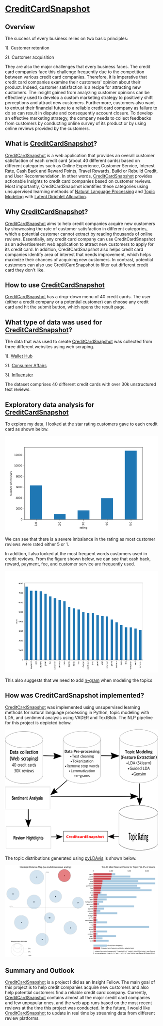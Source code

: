 # [CreditCardSnapshot](https://creditcardsnapshot.herokuapp.com/)

##  Overview
The success of every business relies on two basic principles:

1). Customer retention

2). Customer acquisition

 They  are also the major challenges that every business faces.  The credit card companies  face this challenge frequently due to the competition between various credit card companies. Therefore, it is imperative that credit card companies examine their customers' opinion about their product. Indeed, customer satisfaction is a recipe for attracting new customers.  The insight gained from analyzing customer opinions  can be effectively used to develop a custom marketing strategy to positively shift perceptions and attract new customers.    Furthermore, customers also want to entrust their financial future to a reliable credit card company as failure to do so can result in dispute and consequently account closure.   To develop an effective marketing strategy, the company needs to collect feedbacks from customers by conducting online survey of its product or by using online reviews provided by the customers.

## What is [CreditCardSnapshot](https://creditcardsnapshot.herokuapp.com/)?
[CreditCardSnapshot](https://creditcardsnapshot.herokuapp.com/) is a web application that provides an overall customer satisfaction of each credit card (about 40 different cards) based on different categories such as Online Experience, Customer Service, Interest Rate, Cash Back and Reward Points, Travel Rewards, Build or Rebuild Credit, and User Recommendation.  In other words, [CreditCardSnapshot](https://creditcardsnapshot.herokuapp.com/) provides actionable Insights to credit card companies based on customer reviews. Most importantly,  CreditCardSnapshot identifies these categories using unsupervised learning methods of [Natural Language Processing](https://en.wikipedia.org/wiki/Natural_language_processing) and [Topic Modeling](https://en.wikipedia.org/wiki/Topic_model) with [Latent Dirichlet Allocation](https://en.wikipedia.org/wiki/Latent_Dirichlet_allocation).


## Why [CreditCardSnapshot](https://creditcardsnapshot.herokuapp.com/)?
[CreditCardSnapshot](https://creditcardsnapshot.herokuapp.com/) aims to help credit companies acquire new customers by showcasing the rate of customer satisfaction in different categories, which a potential customer cannot extract by reading thousands of online reviews. Essentially, any credit card company can use CreditCardSnapshot as an advertisement web application to attract new customers to apply for its credit card. In addition, CreditCardSnapshot also helps credit card companies identify area of interest that needs improvement, which helps maximize their chances of acquiring new customers.  In contrast, potential customers can also use CreditCardSnapshot to filter out different credit card they don't like.

## How to use [CreditCardSnapshot](https://creditcardsnapshot.herokuapp.com/)
[CreditCardSnapshot](https://creditcardsnapshot.herokuapp.com/) has a drop-down menu of 40 credit cards. The user (either a credit company or a potential customer) can choose any credit card and hit the submit button, which opens the result page.

## What type of data was used for [CreditCardSnapshot](https://creditcardsnapshot.herokuapp.com/)?
The data that was used to create [CreditCardSnapshot](https://creditcardsnapshot.herokuapp.com/) was collected from three different websites using web scraping.

1). [Wallet Hub](https://wallethub.com)

2). [Consumer Affairs](https://www.consumeraffairs.com)

3). [Influenster](https://www.influenster.com)

The dataset comprises 40 different credit cards with over 30k unstructured text reviews.


## Exploratory data analysis  for [CreditCardSnapshot](https://creditcardsnapshot.herokuapp.com/)

To explore my data, I looked at the  star rating customers gave to each credit card as shown below.

![Star rating](image/rating.png)

We can see that there is a severe imbalance in the rating as most customer reviews were rated either 5 or 1.

In addition, I also looked at the most frequent words customers used in credit reviews. From the figure shown below, we can see that cash back, reward, payment, fee, and customer service are frequently used.

![Frequent word count](image/word_freq.png)

 This also suggests that we need to add [n-gram](https://en.wikipedia.org/wiki/N-gram) when modeling the topics


## How was CreditCardSnapshot implemented?
[CreditCardSnapshot](https://creditcardsnapshot.herokuapp.com/) was implemented using unsupervised learning methods for natural language processing in Python, topic modeling with LDA, and sentiment analysis using VADER and TextBlob.  The NLP pipeline for this project is depicted below.

![NLP pipeline](image/pipepline.png)

The topic distributions generated using [pyLDAvis](https://github.com/bmabey/pyLDAvis) is  shown below.

![LDA topic model](image/topic_model.png)

## Summary and Outlook
[CreditCardSnapshot](https://creditcardsnapshot.herokuapp.com/) is a project I did as an Insight Fellow. The main goal of this project is to help credit companies acquire new customers and also help potential customers find a reliable credit card company.  Currently, [CreditCardSnapshot](https://creditcardsnapshot.herokuapp.com/) contains almost all the major credit card companies and few unpopular ones, and the web app runs based on the most recent reviews at the time this project was conducted. In the future, I would like [CreditCardSnapshot](https://creditcardsnapshot.herokuapp.com/) to update in real time by streaming data from different review platforms.
